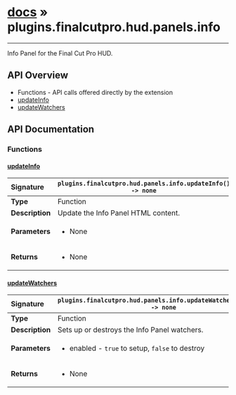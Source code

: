 # [docs](index.md) » plugins.finalcutpro.hud.panels.info
---

Info Panel for the Final Cut Pro HUD.

## API Overview
* Functions - API calls offered directly by the extension
 * [updateInfo](#updateinfo)
 * [updateWatchers](#updatewatchers)

## API Documentation

### Functions

#### [updateInfo](#updateinfo)
| <span style="float: left;">**Signature**</span> | <span style="float: left;">`plugins.finalcutpro.hud.panels.info.updateInfo() -> none` </span>                                                          |
| -----------------------------------------------------|---------------------------------------------------------------------------------------------------------|
| **Type**                                             | Function |
| **Description**                                      | Update the Info Panel HTML content. |
| **Parameters**                                       | <ul><li>None</li></ul> |
| **Returns**                                          | <ul><li>None</li></ul> |

#### [updateWatchers](#updatewatchers)
| <span style="float: left;">**Signature**</span> | <span style="float: left;">`plugins.finalcutpro.hud.panels.info.updateWatchers(enabled) -> none` </span>                                                          |
| -----------------------------------------------------|---------------------------------------------------------------------------------------------------------|
| **Type**                                             | Function |
| **Description**                                      | Sets up or destroys the Info Panel watchers. |
| **Parameters**                                       | <ul><li>enabled - <code>true</code> to setup, <code>false</code> to destroy</li></ul> |
| **Returns**                                          | <ul><li>None</li></ul> |


